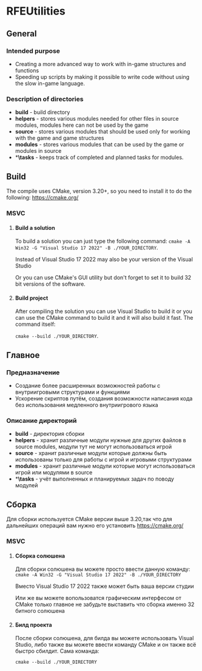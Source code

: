 # RFEUtilities

## General

### Intended purpose

- Creating a more advanced way to work with in-game structures and functions
- Speeding up scripts by making it possible to write code without using the slow in-game language.

### Description of directories

- **build** - build directory
- **helpers** - stores various modules needed for other files in source modules, modules here can not be used by the game
- **source** - stores various modules that should be used only for working with the game and game structures
- **modules** - stores various modules that can be used by the game or modules in source
- ***\tasks** - keeps track of completed and planned tasks for modules.

## Build

The compile uses CMake, version 3.20+, so you need to install it to do the following: https://cmake.org/

### MSVC

1. #### Build a solution

   To build a solution you can just type the following command: 
   `cmake -A Win32 -G "Visual Studio 17 2022" -B ./YOUR_DIRECTORY`.

   Instead of Visual Studio 17 2022 may also be your version of the Visual Studio

   Or you can use CMake's GUI utility but don't forget to set it to build 32 bit versions of the software.

2. #### Build project

   After compiling the solution you can use Visual Studio to build it or you can use the CMake command to build it and it will also build it fast.
   The command itself:

   `cmake --build ./YOUR_DIRECTORY`.

## Главное

### Предназначение

- Создание более расширенных возможностей работы с внутриигровыми структурами и функциями
- Ускорение скриптов путём, создания возможности написания кода без использования медленного внутриигрового языка

### Описание директорий

- **build** - директория сборки
- **helpers** - хранит различные модули нужные для других файлов в source modules, модули тут не могут использоваться игрой
- **source** - хранит различные модули которые должны быть использованы только для работы с игрой и игровыми структурами
- **modules** - хранит различные модули которые могут использоваться игрой или модулями в source
- ***\tasks** - учёт выполненных и планируемых задач по поводу модулей

## Сборка

Для сборки используется CMake версии выше 3.20,так что для дальнейших операций вам нужно его установить https://cmake.org/

### MSVC

1. #### Сборка солюшена

   Для сборки солюшена вы можете просто ввести данную команду: 
   `cmake -A Win32 -G "Visual Studio 17 2022" -B ./YOUR_DIRECTORY`

   Вместо Visual Studio 17 2022 также может быть ваша версии студии 

   Или же вы можете вопользоватся графическим интерфесом от CMake только главное не забудьте выставить что сборка именно 32 битного солюшена

2. #### Билд проекта

   После сборки солюшена, для билда вы можете использовать Visual Studio, либо также вы можете ввести команду CMake и он также всё быстро сбилдит.
   Сама команда:

   `cmake --build ./YOUR_DIRECTORY`
